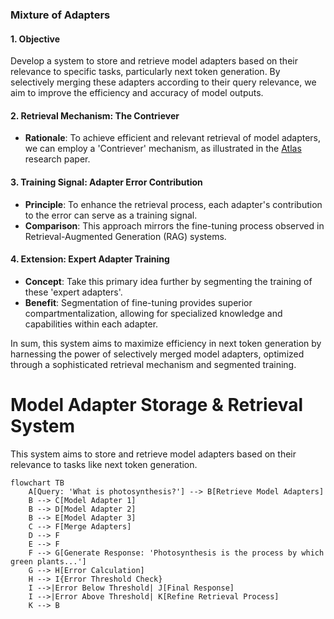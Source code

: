 ### Mixture of Adapters

#### 1. **Objective**
Develop a system to store and retrieve model adapters based on their relevance to specific tasks, particularly next token generation. By selectively merging these adapters according to their query relevance, we aim to improve the efficiency and accuracy of model outputs.

#### 2. **Retrieval Mechanism: The Contriever**
- **Rationale**: To achieve efficient and relevant retrieval of model adapters, we can employ a 'Contriever' mechanism, as illustrated in the [Atlas](https://arxiv.org/pdf/2208.03299.pdf) research paper.
  
#### 3. **Training Signal: Adapter Error Contribution**
- **Principle**: To enhance the retrieval process, each adapter's contribution to the error can serve as a training signal.
- **Comparison**: This approach mirrors the fine-tuning process observed in Retrieval-Augmented Generation (RAG) systems.

#### 4. **Extension: Expert Adapter Training**
- **Concept**: Take this primary idea further by segmenting the training of these 'expert adapters'.
- **Benefit**: Segmentation of fine-tuning provides superior compartmentalization, allowing for specialized knowledge and capabilities within each adapter.

In sum, this system aims to maximize efficiency in next token generation by harnessing the power of selectively merged model adapters, optimized through a sophisticated retrieval mechanism and segmented training.
# Model Adapter Storage & Retrieval System

This system aims to store and retrieve model adapters based on their relevance to tasks like next token generation.

```mermaid
flowchart TB
    A[Query: 'What is photosynthesis?'] --> B[Retrieve Model Adapters]
    B --> C[Model Adapter 1]
    B --> D[Model Adapter 2]
    B --> E[Model Adapter 3]
    C --> F[Merge Adapters]
    D --> F
    E --> F
    F --> G[Generate Response: 'Photosynthesis is the process by which green plants...']
    G --> H[Error Calculation]
    H --> I{Error Threshold Check}
    I -->|Error Below Threshold| J[Final Response]
    I -->|Error Above Threshold| K[Refine Retrieval Process]
    K --> B
```